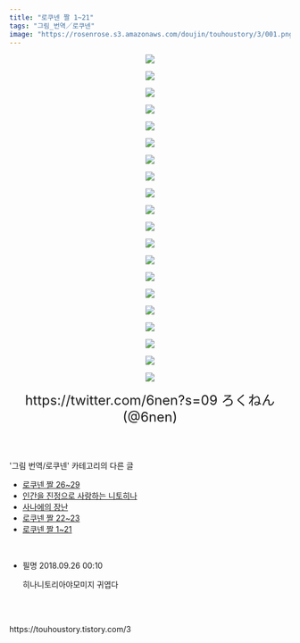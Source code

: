 ```yaml
---
title: "로쿠넨 짤 1~21"
tags: "그림_번역／로쿠넨"
image: "https://rosenrose.s3.amazonaws.com/doujin/touhoustory/3/001.png"
---
```

<div class="article">
<div class="tt_article_useless_p_margin"><p style="text-align: center; clear: none; float: none;"><img src="{{ site.imgserver1 }}/touhoustory/3/001.png"/></p><p style="text-align: center; clear: none; float: none;"><img src="{{ site.imgserver1 }}/touhoustory/3/002.png"/></p><p style="text-align: center; clear: none; float: none;"><img src="{{ site.imgserver1 }}/touhoustory/3/003.png"/></p><p style="text-align: center; clear: none; float: none;"><img src="{{ site.imgserver1 }}/touhoustory/3/004.png"/></p><p style="text-align: center; clear: none; float: none;"><img src="{{ site.imgserver1 }}/touhoustory/3/005.png"/></p><p style="text-align: center; clear: none; float: none;"><img src="{{ site.imgserver1 }}/touhoustory/3/006.png"/></p><p style="text-align: center; clear: none; float: none;"><img src="{{ site.imgserver1 }}/touhoustory/3/007.png"/></p><p style="text-align: center; clear: none; float: none;"><img src="{{ site.imgserver1 }}/touhoustory/3/008.png"/></p><p style="text-align: center; clear: none; float: none;"><img src="{{ site.imgserver1 }}/touhoustory/3/009.png"/></p><p style="text-align: center; clear: none; float: none;"><img src="{{ site.imgserver1 }}/touhoustory/3/010.png"/></p><p style="text-align: center; clear: none; float: none;"><img src="{{ site.imgserver1 }}/touhoustory/3/011.png"/></p><p style="text-align: center; clear: none; float: none;"><img src="{{ site.imgserver1 }}/touhoustory/3/012.png"/></p><p style="text-align: center; clear: none; float: none;"><img src="{{ site.imgserver1 }}/touhoustory/3/013.png"/></p><p style="text-align: center; clear: none; float: none;"><img src="{{ site.imgserver1 }}/touhoustory/3/014.png"/></p><p style="text-align: center; clear: none; float: none;"><img src="{{ site.imgserver1 }}/touhoustory/3/015.png"/></p><p style="text-align: center; clear: none; float: none;"><img src="{{ site.imgserver1 }}/touhoustory/3/016.png"/></p><p style="text-align: center; clear: none; float: none;"><img src="{{ site.imgserver1 }}/touhoustory/3/017.png"/></p><p style="text-align: center; clear: none; float: none;"><img src="{{ site.imgserver1 }}/touhoustory/3/018.png"/></p><p style="text-align: center; clear: none; float: none;"><img src="{{ site.imgserver1 }}/touhoustory/3/019.png"/></p><p style="text-align: center; clear: none; float: none;"><img src="{{ site.imgserver1 }}/touhoustory/3/020.png"/></p><p style="text-align: center;"><span style="font-size: 18pt;"></span><span style="font-size: 18pt;"></span><span style="font-size: 18pt;"></span><span style="font-size: 18pt;"></span><span style="font-size: 18pt;"></span><span style="font-size: 18pt;"></span><span style="font-size: 18pt;"></span><span style="font-size: 18pt;"></span><span style="font-size: 18pt;"></span><span style="font-size: 18pt;"></span><span style="font-size: 18pt;"></span><span style="font-size: 18pt;"></span><span style="font-size: 18pt;"></span><span style="font-size: 18pt;"></span><span style="font-size: 18pt;"></span><span style="font-size: 18pt;"></span><span style="font-size: 18pt;"></span><span style="font-size: 18pt;"></span><span style="font-size: 18pt;">https://twitter.com/6nen?s=09</span><span style="font-size: 18pt;"> ろくねん(@6nen)</span><span style="font-size: 18pt;"></span><span style="font-size: 18pt;"></span></p></div></div><br/>
<div class="tagTrail">
</div><br/>
<div class="another">
<p>'그림 번역/로쿠넨' 카테고리의 다른 글</p>
<ul>
<li><a href="/touhoustory_27">로쿠넨 짤 26~29</a></li>
<li><a href="/touhoustory_23">인간을 진정으로 사랑하는 니토히나</a></li>
<li><a href="/touhoustory_21">사나에의 장난</a></li>
<li><a href="/touhoustory_20">로쿠넨 짤 22~23</a></li>
<li><a href="/touhoustory_3">로쿠넨 짤 1~21</a></li>
</ul>
</div><br/>
<div class="cb_lstcomment">
<ul>
<li class="cb_thumb_off" id="comment14530080">
<div class="cb_comment_area">
<div class="cb_info_area">
<div class="cb_section">
<span class="cb_nick_name">필명</span>
<span class="cb_date">2018.09.26 00:10 </span>
</div>
</div>
<div class="cb_dsc_comment">
<p class="cb_dsc">
										히나니토리아야모미지 귀엽다
									</p>
</div>
</div></li>
</ul>
</div><br/>
<br/>
<p id="refer">https://touhoustory.tistory.com/3</p>
<br/>
